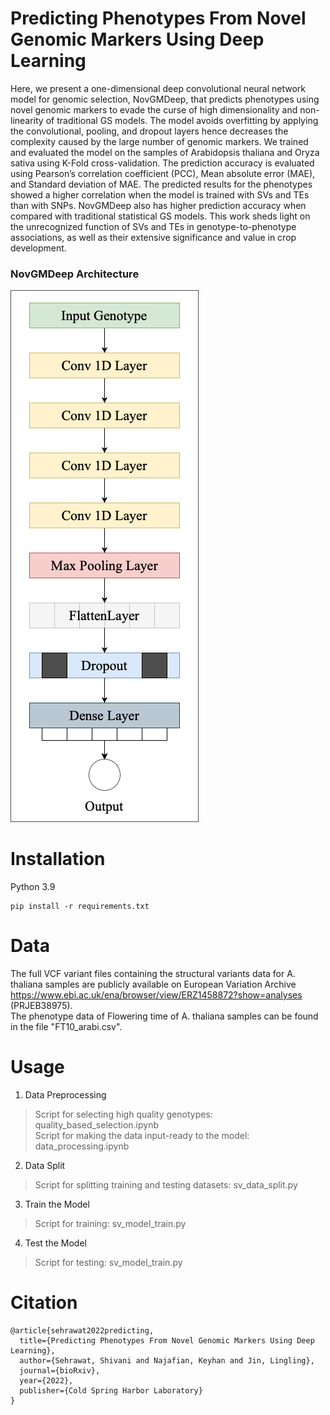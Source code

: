 # Predicting Phenotypes From Novel Genomic Markers Using Deep Learning

Here, we present a one-dimensional deep convolutional neural network model for genomic selection, NovGMDeep, that predicts phenotypes using novel genomic markers to evade the curse of high dimensionality and non-linearity of traditional GS models. The model avoids overfitting by applying the convolutional, pooling, and dropout layers hence decreases the complexity caused by the large number of genomic markers. We trained and evaluated the model on the samples of Arabidopsis thaliana and Oryza sativa using K-Fold cross-validation. The prediction accuracy is evaluated using Pearson’s correlation coefficient (PCC), Mean absolute error (MAE), and Standard deviation of MAE. The predicted results for the phenotypes showed a higher correlation when the model is trained with SVs and TEs than with SNPs. NovGMDeep also has higher prediction accuracy when compared with traditional statistical GS models. This work sheds light on the unrecognized function of SVs and TEs in genotype-to-phenotype associations, as well as their extensive significance and value in crop development.

### NovGMDeep Architecture   

![NovGMDeep Architecture](Pictures/NovGMDeep.png#center)  

# Installation
Python 3.9
```
pip install -r requirements.txt
```

# Data
The full VCF variant files containing the structural variants data for A. thaliana samples are publicly available on European Variation Archive https://www.ebi.ac.uk/ena/browser/view/ERZ1458872?show=analyses (PRJEB38975). \
The phenotype data of Flowering time of A. thaliana samples can be found in the file "FT10_arabi.csv".

# Usage
1. Data Preprocessing
> Script for selecting high quality genotypes: quality_based_selection.ipynb \
> Script for making the data input-ready to the model: data_processing.ipynb

2. Data Split
> Script for splitting training and testing datasets: sv_data_split.py  

3. Train the Model
> Script for training: sv_model_train.py  

4. Test the Model
> Script for testing: sv_model_train.py 

# Citation
```
@article{sehrawat2022predicting,
  title={Predicting Phenotypes From Novel Genomic Markers Using Deep Learning},
  author={Sehrawat, Shivani and Najafian, Keyhan and Jin, Lingling},
  journal={bioRxiv},
  year={2022},
  publisher={Cold Spring Harbor Laboratory}
}
```
